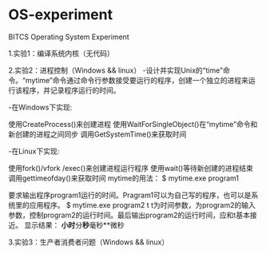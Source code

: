 # OS-experiment
BITCS Operating System Experiment

1.实验1：编译系统内核（无代码）


2.实验2：进程控制（Windows && linux）
-设计并实现Unix的“time”命令。“mytime”命令通过命令行参数接受要运行的程序，创建一个独立的进程来运行该程序，并记录程序运行的时间。

-在Windows下实现:

使用CreateProcess()来创建进程
使用WaitForSingleObject()在“mytime”命令和新创建的进程之间同步
调用GetSystemTime()来获取时间

-在Linux下实现:

使用fork()/vfork /exec()来创建进程运行程序
使用wait()等待新创建的进程结束
调用gettimeofday()来获取时间
mytime的用法：
$ mytime.exe program1

要求输出程序program1运行的时间。Pragram1可以为自己写的程序，也可以是系统里的应用程序。
$ mytime.exe program2 t
t为时间参数，为program2的输入参数，控制program2的运行时间。最后输出program2的运行时间，应和t基本接近。
显示结果： **小时**分**秒**毫秒**微秒


3.实验3：生产者消费者问题（Windows && linux）
